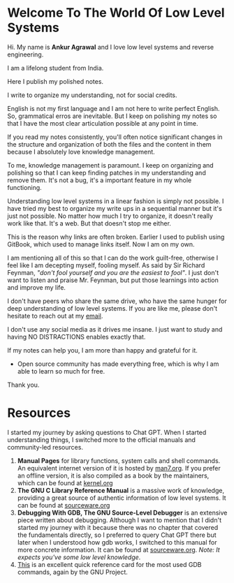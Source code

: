 # Welcome To The World Of Low Level Systems

Hi. My name is **Ankur Agrawal** and I love low level systems and reverse engineering.

I am a lifelong student from India.

Here I publish my polished notes.

I write to organize my understanding, not for social credits.

English is not my first language and I am not here to write perfect English. So, grammatical erros are inevitable. But I keep on polishing my notes so that I have the most clear articulation possible at any point in time.

If you read my notes consistently, you'll often notice significant changes in the structure and organization of both the files and the content in them because I absolutely love knowledge management.

To me, knowledge management is paramount. I keep on organizing and polishing so that I can keep finding patches in my understanding and remove them. It's not a bug, it's a important feature in my whole functioning.

Understanding low level systems in a linear fashion is simply not possible. I have tried my best to organize my write ups in a sequential manner but it's just not possible. No matter how much I try to organize, it doesn't really work like that. It's a web. But that doesn't stop me either.

This is the reason why links are often broken. Earlier I used to publish using GitBook, which used to manage links itself. Now I am on my own.

I am mentioning all of this so that I can do the work guilt-free, otherwise I feel like I am decepting myself, fooling myself. As said by Sir Richard Feynman, *"don't fool yourself and you are the easiest to fool"*. I just don't want to listen and praise Mr. Feynman, but put those learnings into action and improve my life.

I don't have peers who share the same drive, who have the same hunger for deep understanding of low level systems. If you are like me, please don't hesitate to reach out at my [email](mailto:manageme@protonmail.com).

I don't use any social media as it drives me insane. I just want to study and having NO DISTRACTIONS enables exactly that.

If my notes can help you, I am more than happy and grateful for it.
- Open source community has made everything free, which is why I am able to learn so much for free.

Thank you.

# Resources

I started my journey by asking questions to Chat GPT. When I started understanding things, I switched more to the official manuals and community-led resources.

1. **Manual Pages** for library functions, system calls and shell commands. An equivalent internet version of it is hosted by [man7.org](https://man7.org/linux/man-pages/). If you prefer an offline version, it is also compiled as a book by the maintainers, which can be found at [kernel.org](https://mirrors.edge.kernel.org/pub/linux/docs/man-pages/book/)
2. **The GNU C Library Reference Manual** is a massive work of knowledge, providing a great source of authentic information of low level systems. It can be found at [sourceware.org](https://sourceware.org/glibc/manual/latest/pdf/libc.pdf)
3. **Debugging With GDB, The GNU Source-Level Debugger** is an extensive piece written about debugging. Although I want to mention that I didn't started my journey with it because there was no chapter that covered the fundamentals directly, so I preferred to query Chat GPT there but later when I understood how gdb works, I switched to this manual for more concrete information. It can be found at [sourceware.org](https://sourceware.org/gdb/current/onlinedocs/gdb.pdf). *Note: It expects you've some low level knowledge*.
4. [This](https://sourceware.org/gdb/current/onlinedocs/refcard.pdf) is an excellent quick reference card for the most used GDB commands, again by the GNU Project.
